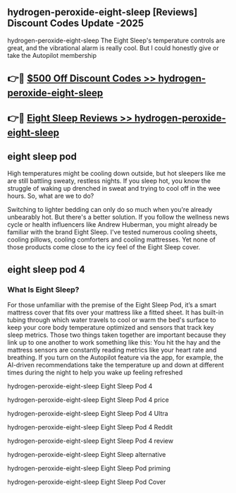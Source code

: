 ## hydrogen-peroxide-eight-sleep [Reviews​] Discount Codes Update -2025

hydrogen-peroxide-eight-sleep The Eight Sleep's temperature controls are great, and the vibrational alarm is really cool. But I could honestly give or take the Autopilot membership

## 👉🔴 [$500 Off Discount Codes >> hydrogen-peroxide-eight-sleep](http://download.freeplayer.one?title=hydrogen-peroxide-eight-sleep&ref=18-ES)

## 👉🔴 [Eight Sleep Reviews >> hydrogen-peroxide-eight-sleep](http://download.freeplayer.one?title=hydrogen-peroxide-eight-sleep&ref=18-ES)

## eight sleep pod

High temperatures might be cooling down outside, but hot sleepers like me are still battling sweaty, restless nights. If you sleep hot, you know the struggle of waking up drenched in sweat and trying to cool off in the wee hours. So, what are we to do?

Switching to lighter bedding can only do so much when you're already unbearably hot. But there's a better solution. If you follow the wellness news cycle or health influencers like Andrew Huberman, you might already be familiar with the brand Eight Sleep. I've tested numerous cooling sheets, cooling pillows, cooling comforters and cooling mattresses. Yet none of those products come close to the icy feel of the Eight Sleep cover.

## eight sleep pod 4

### What Is Eight Sleep?

For those unfamiliar with the premise of the Eight Sleep Pod, it’s a smart mattress cover that fits over your mattress like a fitted sheet. It has built-in tubing through which water travels to cool or warm the bed's surface to keep your core body temperature optimized and sensors that track key sleep metrics. Those two things taken together are important because they link up to one another to work something like this: You hit the hay and the mattress sensors are constantly reading metrics like your heart rate and breathing. If you turn on the Autopilot feature via the app, for example, the AI-driven recommendations take the temperature up and down at different times during the night to help you wake up feeling refreshed

hydrogen-peroxide-eight-sleep Eight Sleep Pod 4

hydrogen-peroxide-eight-sleep Eight Sleep Pod 4 price

hydrogen-peroxide-eight-sleep Eight Sleep Pod 4 Ultra

hydrogen-peroxide-eight-sleep Eight Sleep Pod 4 Reddit

hydrogen-peroxide-eight-sleep Eight Sleep Pod 4 review

hydrogen-peroxide-eight-sleep Eight Sleep alternative

hydrogen-peroxide-eight-sleep Eight Sleep Pod priming

hydrogen-peroxide-eight-sleep Eight Sleep Pod Cover